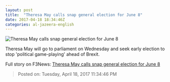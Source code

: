 ```yaml
---
layout: post
title:  "Theresa May calls snap general election for June 8"
date: 2017-04-18 18:34:46Z
categories: al-jazeera-english
---
```


![Theresa May calls snap general election for June 8](http://www.aljazeera.com/mritems/Images/2017/4/18/609892ece57740d3b07c00032af120c8_18.jpg)

Theresa May will go to parliament on Wednesday and seek early election to stop 'political game-playing' ahead of Brexit.


Full story on F3News: [Theresa May calls snap general election for June 8](http://www.f3nws.com/n/GGuFkD)

> Posted on: Tuesday, April 18, 2017 11:34:46 PM
